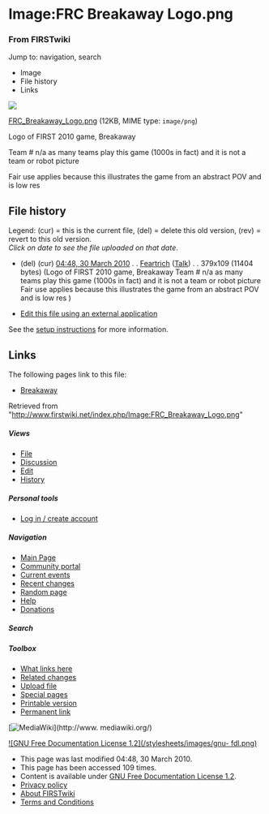 

# Image:FRC Breakaway Logo.png

### From FIRSTwiki

Jump to: navigation, search

  * Image
  * File history
  * Links

![](/media/d/d4/FRC_Breakaway_Logo.png)

[FRC_Breakaway_Logo.png](/media/d/d4/FRC_Breakaway_Logo.png "FRC Breakaway
Logo.png" ) (12KB, MIME type: `image/png`)

Logo of FIRST 2010 game, Breakaway

Team # n/a as many teams play this game (1000s in fact) and it is not a team
or robot picture

Fair use applies because this illustrates the game from an abstract POV and is
low res

## File history

Legend: (cur) = this is the current file, (del) = delete this old version,
(rev) = revert to this old version.  
_Click on date to see the file uploaded on that date_.

  * (del) (cur) [04:48, 30 March 2010](/media/d/d4/FRC_Breakaway_Logo.png "/media/d/d4/FRC Breakaway Logo.png" ) . . [Feartrich](/index.php?title=User:Feartrich&action=edit "User:Feartrich" ) ([Talk](/index.php?title=User_talk:Feartrich&action=edit "User talk:Feartrich" )) . . 379x109 (11404 bytes) (Logo of FIRST 2010 game, Breakaway Team # n/a as many teams play this game (1000s in fact) and it is not a team or robot picture Fair use applies because this illustrates the game from an abstract POV and is low res )
  

  * [Edit this file using an external application](/index.php?title=Image:FRC_Breakaway_Logo.png&action=edit&externaledit=true&mode=file "Image:FRC Breakaway Logo.png" )

See the [setup
instructions](http://meta.wikimedia.org/wiki/Help:External_editors
"http://meta.wikimedia.org/wiki/Help:External_editors" ) for more information.

## Links

The following pages link to this file:

  * [Breakaway](/index.php/Breakaway "Breakaway" )

Retrieved from
"<http://www.firstwiki.net/index.php/Image:FRC_Breakaway_Logo.png>"

##### Views

  * [File](/index.php/Image:FRC_Breakaway_Logo.png)
  * [Discussion](/index.php?title=Image_talk:FRC_Breakaway_Logo.png&action=edit)
  * [Edit](/index.php?title=Image:FRC_Breakaway_Logo.png&action=edit)
  * [History](/index.php?title=Image:FRC_Breakaway_Logo.png&action=history)

##### Personal tools

  * [Log in / create account](/index.php?title=Special:Userlogin&returnto=Image:FRC_Breakaway_Logo.png)

[](/index.php/Main_Page "Main Page" )

##### Navigation

  * [Main Page](/index.php/Main_Page)
  * [Community portal](/index.php/FIRSTwiki:Community_portal)
  * [Current events](/index.php/Current_events)
  * [Recent changes](/index.php/Special:Recentchanges)
  * [Random page](/index.php/Special:Random)
  * [Help](/index.php/FIRSTwiki:Help)
  * [Donations](/index.php/FIRSTwiki:Site_support)

##### Search



##### Toolbox

  * [What links here](/index.php/Special:Whatlinkshere/Image:FRC_Breakaway_Logo.png)
  * [Related changes](/index.php/Special:Recentchangeslinked/Image:FRC_Breakaway_Logo.png)
  * [Upload file](/index.php/Special:Upload)
  * [Special pages](/index.php/Special:Specialpages)
  * [Printable version](/index.php?title=Image:FRC_Breakaway_Logo.png&printable=yes)
  * [Permanent link](/index.php?title=Image:FRC_Breakaway_Logo.png&oldid=76132)

[![MediaWiki](/skins/common/images/poweredby_mediawiki_88x31.png)](http://www.
mediawiki.org/)

[![GNU Free Documentation License 1.2](/stylesheets/images/gnu-
fdl.png)](http://www.gnu.org/copyleft/fdl.html)

  * This page was last modified 04:48, 30 March 2010.
  * This page has been accessed 109 times.
  * Content is available under [GNU Free Documentation License 1.2](http://www.gnu.org/copyleft/fdl.html "http://www.gnu.org/copyleft/fdl.html" ).
  * [Privacy policy](/index.php/FIRSTwiki:Privacy_policy "FIRSTwiki:Privacy policy" )
  * [About FIRSTwiki](/index.php/FIRSTwiki:About "FIRSTwiki:About" )
  * [Terms and Conditions](/index.php/FIRSTwiki:Terms_and_conditions "FIRSTwiki:Terms and conditions" )


